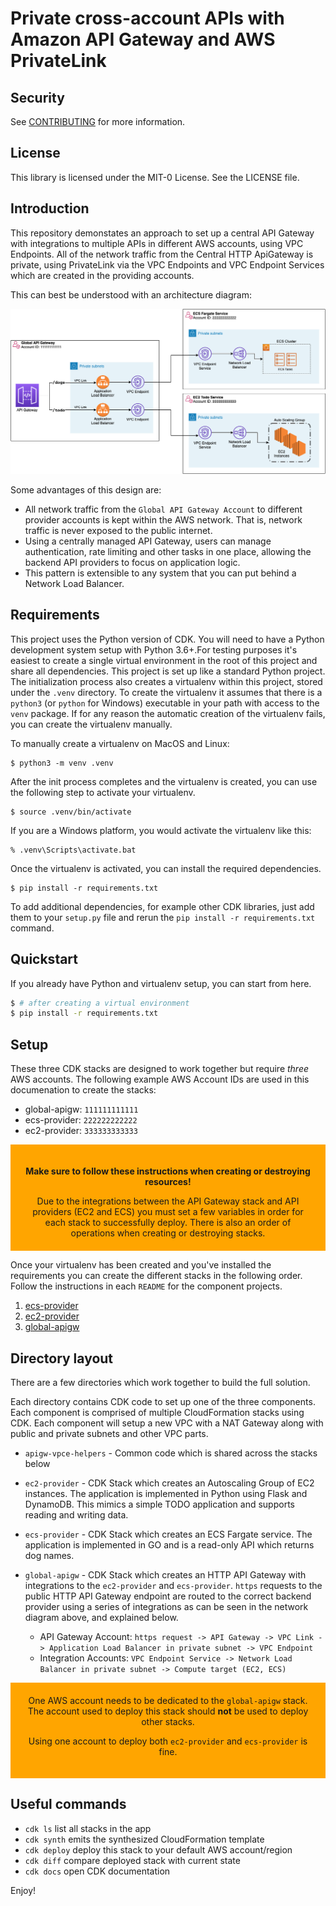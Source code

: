 # Private cross-account APIs with Amazon API Gateway and AWS PrivateLink

## Security

See [CONTRIBUTING](CONTRIBUTING.md#security-issue-notifications) for more information.

## License

This library is licensed under the MIT-0 License. See the LICENSE file.

## Introduction

This repository demonstates an approach to set up a central API Gateway with integrations to multiple
APIs in different AWS accounts, using VPC Endpoints. All of the network traffic from the Central
HTTP ApiGateway is private, using PrivateLink via the VPC Endpoints and VPC Endpoint Services
which are created in the providing accounts.

This can best be understood with an architecture diagram:

![ Architecture ](VPC-blog.png)

Some advantages of this design are:

- All network traffic from the `Global API Gateway Account` to different provider accounts is kept within
  the AWS network. That is, network traffic is never exposed to the public internet.
- Using a centrally managed API Gateway, users can manage authentication, rate limiting and other
  tasks in one place, allowing the backend API providers to focus on application logic.
- This pattern is extensible to any system that you can put behind a Network Load Balancer.

## Requirements

This project uses the Python version of CDK. You will need to have a Python development system setup with Python 3.6+.For testing purposes it's easiest to create a single virtual environment in the root of this project and share all dependencies. This project is set up like a standard Python project. The initialization process also creates a virtualenv within this project, stored under the `.venv` directory. To create the virtualenv it assumes that there is a `python3` (or `python` for Windows) executable in your path with access to the `venv` package. If for any reason the automatic creation of the virtualenv fails, you can create the virtualenv manually.

To manually create a virtualenv on MacOS and Linux:

```
$ python3 -m venv .venv
```

After the init process completes and the virtualenv is created, you can use the following
step to activate your virtualenv.

```
$ source .venv/bin/activate
```

If you are a Windows platform, you would activate the virtualenv like this:

```
% .venv\Scripts\activate.bat
```

Once the virtualenv is activated, you can install the required dependencies.

```
$ pip install -r requirements.txt
```

To add additional dependencies, for example other CDK libraries, just add
them to your `setup.py` file and rerun the `pip install -r requirements.txt`
command.

## Quickstart

If you already have Python and virtualenv setup, you can start from here.

```bash
$ # after creating a virtual environment
$ pip install -r requirements.txt
```

## Setup

These three CDK stacks are designed to work together but require _three_ AWS accounts. The following
example AWS Account IDs are used in this documenation to create the stacks:

- global-apigw: `111111111111`
- ecs-provider: `222222222222`
- ec2-provider: `333333333333`

<div style="background-color:rgb(255,165,0); text-align: center; vertical-align: middle; padding:20px; margin-bottom:10px;">
   <p>
      <strong>Make sure to follow these instructions when creating or destroying resources!</strong>
   </p>
   Due to the integrations between the API Gateway stack and API providers (EC2 and ECS) you must set
   a few variables in order for each stack to successfully deploy. There is also an order of
   operations when creating or destroying stacks.
</div>

Once your virtualenv has been created and you've installed the requirements you can create the
different stacks in the following order. Follow the instructions in each `README` for
the component projects.

1. [ecs-provider](ecs-provider)
1. [ec2-provider](ec2-provider)
1. [global-apigw](global-apigw)

## Directory layout

There are a few directories which work together to build the full solution.

Each directory contains CDK code to set up one of the three components. Each component is comprised
of multiple CloudFormation stacks using CDK. Each component will setup a new VPC with a NAT Gateway
along with public and private subnets and other VPC parts.

- `apigw-vpce-helpers` - Common code which is shared across the stacks below
- `ec2-provider` - CDK Stack which creates an Autoscaling Group of EC2 instances. The application is
  implemented in Python using Flask and DynamoDB. This mimics a simple TODO application and supports
  reading and writing data.
- `ecs-provider` - CDK Stack which creates an ECS Fargate service. The application is implemented in
  GO and is a read-only API which returns dog names.
- `global-apigw` - CDK Stack which creates an HTTP API Gateway with integrations to the `ec2-provider`
  and `ecs-provider`. `https` requests to the public HTTP API Gateway endpoint are routed to the
  correct backend provider using a series of
  integrations as can be seen in the network diagram above, and explained below.

  - API Gateway Account: `https request -> API Gateway -> VPC Link -> Application Load Balancer in private subnet -> VPC Endpoint`
  - Integration Accounts: `VPC Endpoint Service -> Network Load Balancer in private subnet -> Compute target (EC2, ECS)`

<div style="background-color:rgb(255,165,0); text-align: center; vertical-align: middle; padding:20px; margin-bottom:10px;">
   One AWS account needs to be dedicated to the <code>global-apigw</code> stack. The account used to deploy
   this stack should <strong>not</strong> be used to deploy other stacks.

Using one account to deploy both `ec2-provider` and `ecs-provider` is fine.

</div>

## Useful commands

- `cdk ls` list all stacks in the app
- `cdk synth` emits the synthesized CloudFormation template
- `cdk deploy` deploy this stack to your default AWS account/region
- `cdk diff` compare deployed stack with current state
- `cdk docs` open CDK documentation

Enjoy!
